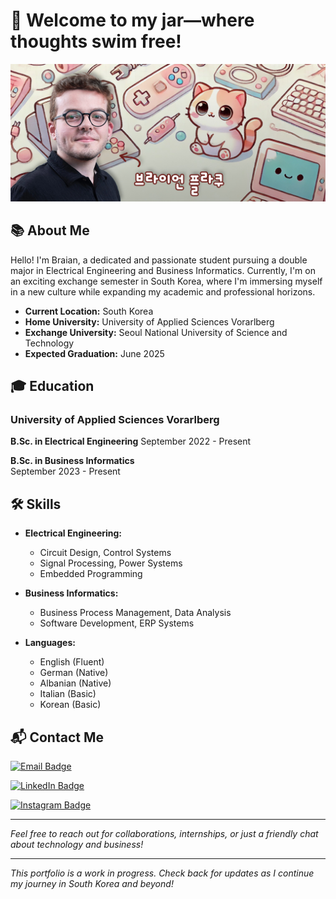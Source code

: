 # 🧠 Welcome to my jar—where thoughts swim free!

![Profile Banner](images/github_banner.jpg)


## 📚 About Me

Hello! I'm Braian, a dedicated and passionate student pursuing a double major in Electrical Engineering and Business Informatics. Currently, I'm on an exciting exchange semester in South Korea, where I'm immersing myself in a new culture while expanding my academic and professional horizons.

- **Current Location:** South Korea
- **Home University:** University of Applied Sciences Vorarlberg
- **Exchange University:** Seoul National University of Science and Technology
- **Expected Graduation:** June 2025


## 🎓 Education

### University of Applied Sciences Vorarlberg
**B.Sc. in Electrical Engineering**
September 2022 - Present

**B.Sc. in Business Informatics**  
September 2023 - Present


## 🛠️ Skills

- **Electrical Engineering:**
  - Circuit Design, Control Systems
  - Signal Processing, Power Systems
  - Embedded Programming

- **Business Informatics:**
  - Business Process Management, Data Analysis
  - Software Development, ERP Systems

- **Languages:**
  - English (Fluent)
  - German (Native)
  - Albanian (Native)
  - Italian (Basic)
  - Korean (Basic)


## 📬 Contact Me

[![Email Badge](https://img.shields.io/badge/Email-braian@plaku.dev-%23f7a1b3?style=for-the-badge&logo=gmail&logoColor=white)](mailto:braian@plaku.dev)

[![LinkedIn Badge](https://img.shields.io/badge/LinkedIn-BraianPlaku-%235c9bce?style=for-the-badge&logo=linkedin&logoColor=white)](https://www.linkedin.com/in/braian-plaku/)

[![Instagram Badge](https://img.shields.io/badge/Instagram-@Braian.Plaku-%23fbbc05?style=for-the-badge&logo=instagram&logoColor=white)](https://www.instagram.com/braian.plaku)

---

*Feel free to reach out for collaborations, internships, or just a friendly chat about technology and business!*

---

*This portfolio is a work in progress. Check back for updates as I continue my journey in South Korea and beyond!*

